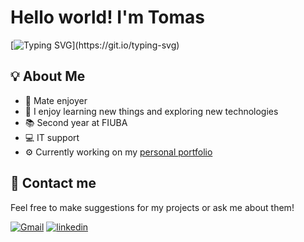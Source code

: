 
# Hello world! I'm Tomas

[![Typing SVG](https://readme-typing-svg.herokuapp.com?color=%23732A70&vCenter=true&lines=Argentinian+software+developer.;Computer+engineering+student.;Universidad+de+Buenos+Aires.)](https://git.io/typing-svg)


## 💡 About Me
* 🧉 Mate enjoyer
* 🧠 I enjoy learning new things and exploring new technologies
* 📚 Second year at FIUBA
* 💻 IT support
* ⚙ Currently working on my [personal portfolio](https://github.com/IglesiasT/portfolio)




## 💬 Contact me

Feel free to make suggestions for my projects or ask me about them!

[![Gmail](https://img.shields.io/badge/Gmail-D14836?style=for-the-badge&logo=gmail&logoColor=white)](mailto:iglesiastomas99@gmail.com)
[![linkedin](https://img.shields.io/badge/linkedin-0A66C2?style=for-the-badge&logo=linkedin&logoColor=white)](https://www.linkedin.com/in/tomas-iglesias99/)

